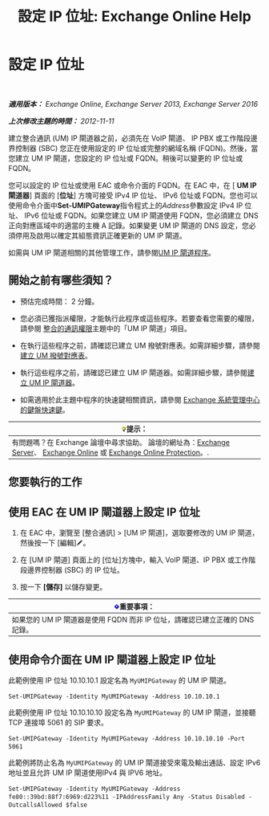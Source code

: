 ﻿---
title: '設定 IP 位址: Exchange Online Help'
TOCTitle: 設定 IP 位址
ms:assetid: 100541c1-2297-4c46-9602-b304736541a8
ms:mtpsurl: https://technet.microsoft.com/zh-tw/library/Bb266940(v=EXCHG.150)
ms:contentKeyID: 50472578
ms.date: 05/23/2018
mtps_version: v=EXCHG.150
ms.translationtype: MT
---

# 設定 IP 位址

 

_**適用版本：** Exchange Online, Exchange Server 2013, Exchange Server 2016_

_**上次修改主題的時間：** 2012-11-11_

建立整合通訊 (UM) IP 閘道器之前，必須先在 VoIP 閘道、 IP PBX 或工作階段邊界控制器 (SBC) 您正在使用設定的 IP 位址或完整的網域名稱 (FQDN)。然後，當您建立 UM IP 閘道，您設定的 IP 位址或 FQDN。稍後可以變更的 IP 位址或 FQDN。

您可以設定的 IP 位址或使用 EAC 或命令介面的 FQDN。在 EAC 中，在 \[ **UM IP 閘道器**\] 頁面的 \[**位址**\] 方塊可接受 IPv4 IP 位址、 IPv6 位址或 FQDN。您也可以使用命令介面中**Set-UMIPGateway**指令程式上的*Address*參數設定 IPv4 IP 位址、 IPv6 位址或 FQDN。如果您建立 UM IP 閘道使用 FQDN，您必須建立 DNS 正向對應區域中的適當的主機 A 記錄。如果變更 UM IP 閘道的 DNS 設定，您必須停用及啟用以確定其組態資訊正確更新的 UM IP 閘道。

如需與 UM IP 閘道相關的其他管理工作，請參閱[UM IP 閘道程序](um-ip-gateway-procedures-exchange-2013-help.md)。

## 開始之前有哪些須知？

  - 預估完成時間： 2 分鐘。

  - 您必須已獲指派權限，才能執行此程序或這些程序。若要查看您需要的權限，請參閱 [整合的通訊權限](unified-messaging-permissions-exchange-2013-help.md)主題中的「UM IP 閘道」項目。

  - 在執行這些程序之前，請確認已建立 UM 撥號對應表。如需詳細步驟，請參閱[建立 UM 撥號對應表](create-a-um-dial-plan-exchange-2013-help.md)。

  - 執行這些程序之前，請確認已建立 UM IP 閘道器。如需詳細步驟，請參閱[建立 UM IP 閘道器](create-a-um-ip-gateway-exchange-2013-help.md)。

  - 如需適用於此主題中程序的快速鍵相關資訊，請參閱 [Exchange 系統管理中心的鍵盤快速鍵](keyboard-shortcuts-in-the-exchange-admin-center-exchange-online-protection-help.md)。

<table>
<thead>
<tr class="header">
<th><img src="images/Bb124558.tip(EXCHG.150).gif" title="提示" alt="提示" />提示：</th>
</tr>
</thead>
<tbody>
<tr class="odd">
<td>有問題嗎？在 Exchange 論壇中尋求協助。 論壇的網址為：<a href="https://go.microsoft.com/fwlink/p/?linkid=60612">Exchange Server</a>、 <a href="https://go.microsoft.com/fwlink/p/?linkid=267542">Exchange Online</a> 或 <a href="https://go.microsoft.com/fwlink/p/?linkid=285351">Exchange Online Protection</a>。.</td>
</tr>
</tbody>
</table>


## 您要執行的工作

## 使用 EAC 在 UM IP 閘道器上設定 IP 位址

1.  在 EAC 中，瀏覽至 \[整合通訊\] \> \[UM IP 閘道\]，選取要修改的 UM IP 閘道，然後按一下 \[編輯\]![編輯圖示](images/JJ218640.6f53ccb2-1f13-4c02-bea0-30690e6ea71d(EXCHG.150).gif "編輯圖示")。

2.  在 \[UM IP 閘道\] 頁面上的 \[位址\]方塊中，輸入 VoIP 閘道、IP PBX 或工作階段邊界控制器 (SBC) 的 IP 位址。

3.  按一下 **\[儲存\]** 以儲存變更。

<table>
<thead>
<tr class="header">
<th><img src="images/Bb124558.important(EXCHG.150).gif" title="重要事項" alt="重要事項" />重要事項：</th>
</tr>
</thead>
<tbody>
<tr class="odd">
<td>如果您的 UM IP 閘道器是使用 FQDN 而非 IP 位址，請確認已建立正確的 DNS 記錄。</td>
</tr>
</tbody>
</table>


## 使用命令介面在 UM IP 閘道器上設定 IP 位址

此範例使用 IP 位址 10.10.10.1 設定名為 `MyUMIPGateway` 的 UM IP 閘道。

    Set-UMIPGateway -Identity MyUMIPGateway -Address 10.10.10.1

此範例使用 IP 位址 10.10.10.10 設定名為 `MyUMIPGateway` 的 UM IP 閘道，並接聽 TCP 連接埠 5061 的 SIP 要求。

    Set-UMIPGateway -Identity MyUMIPGateway -Address 10.10.10.10 -Port 5061

此範例將防止名為 `MyUMIPGateway` 的 UM IP 閘道接受來電及輸出通話、設定 IPv6 地址並且允許 UM IP 閘道使用IPv4 與 IPV6 地址。

    Set-UMIPGateway -Identity MyUMIPGateway -Address fe80::39bd:88f7:6969:d223%11 -IPAddressFamily Any -Status Disabled -OutcallsAllowed $false

